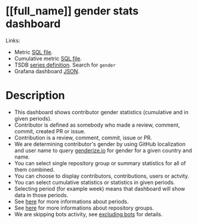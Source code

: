 <h1 id="dashboard-header">[[full_name]] gender stats dashboard</h1>
<p>Links:</p>
<ul>
<li>Metric <a href="https://github.com/cncf/devstats/blob/master/metrics/shared/gender.sql" target="_blank">SQL file</a>.</li>
<li>Cumulative metric <a href="https://github.com/cncf/devstats/blob/master/metrics/shared/gender_cum.sql" target="_blank">SQL file</a>.</li>
<li>TSDB <a href="https://github.com/cncf/devstats/blob/master/metrics/shared/metrics.yaml" target="_blank">series definition</a>. Search for <code>gender</code></li>
<li>Grafana dashboard <a href="https://github.com/cncf/devstats/blob/master/grafana/dashboards/[[lower_name]]/gender-stats.json" target="_blank">JSON</a>.</li>
</ul>
<h1 id="description">Description</h1>
<ul>
<li>This dashboard shows contributor gender statistics (cumulative and in given periods).</li>
<li>Contributor is defined as somebody who made a review, comment, commit, created PR or issue.</li>
<li>Contribution is a review, comment, commit, issue or PR.</li>
<li>We are determining contributor's gender by using GitHub localization and user name to query <a href="https://store.genderize.io" target="_blank">genderize.io</a> for gender for a given country and name.</li>
<li>You can select single repository group or summary statistics for all of them combined.</li>
<li>You can choose to display contributors, contributions, users or actvity.</li>
<li>You can select cumulative statistics or statistics in given periods.</li>
<li>Selecting period (for example week) means that dashboard will show data in those periods.</li>
<li>See <a href="https://github.com/cncf/devstats/blob/master/docs/periods.md" target="_blank">here</a> for more informations about periods.</li>
<li>See <a href="https://github.com/cncf/devstats/blob/master/docs/repository_groups.md" target="_blank">here</a> for more informations about repository groups.</li>
<li>We are skipping bots activity, see <a href="https://github.com/cncf/devstats/blob/master/docs/excluding_bots.md" target="_blank">excluding bots</a> for details.</li>
</ul>
